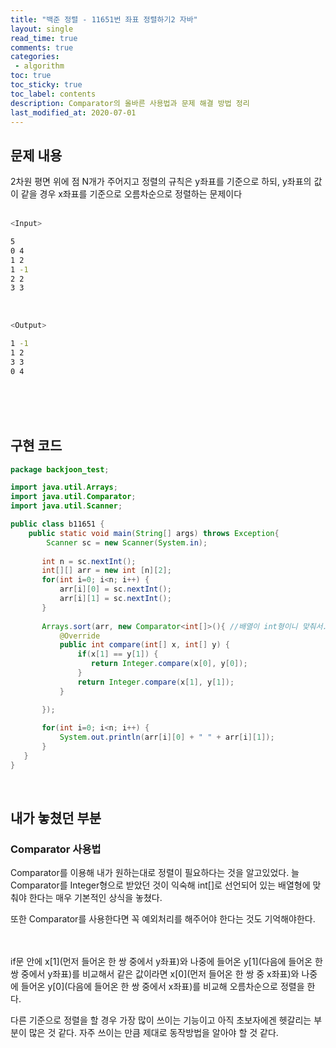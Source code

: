 ```yaml
---
title: "백준 정렬 - 11651번 좌표 정렬하기2 자바"
layout: single    
read_time: true    
comments: true   
categories: 
 - algorithm  
toc: true    
toc_sticky: true    
toc_label: contents    
description: Comparator의 올바른 사용법과 문제 해결 방법 정리
last_modified_at: 2020-07-01       
---   
```


## 문제 내용

2차원 평면 위에 점 N개가 주어지고 정렬의 규칙은 y좌표를 기준으로 하되, y좌표의 값이 같을 경우 
x좌표를 기준으로 오름차순으로 정렬하는 문제이다 
<br>
<br>

```bash
<Input>

5
0 4
1 2
1 -1
2 2
3 3
```
<br>

```bash
<Output>

1 -1
1 2
3 3 
0 4
```
<br>
<br>
<br>

## 구현 코드

```java
package backjoon_test;

import java.util.Arrays;
import java.util.Comparator;
import java.util.Scanner;

public class b11651 {
	public static void main(String[] args) throws Exception{
        Scanner sc = new Scanner(System.in);
   
       int n = sc.nextInt();
       int[][] arr = new int [n][2];
       for(int i=0; i<n; i++) {
           arr[i][0] = sc.nextInt();
           arr[i][1] = sc.nextInt();
       }
   
       Arrays.sort(arr, new Comparator<int[]>(){ //배열이 int형이니 맞춰서..
           @Override
           public int compare(int[] x, int[] y) {
               if(x[1] == y[1]) {
                  return Integer.compare(x[0], y[0]);    
               }
               return Integer.compare(x[1], y[1]);
           }

       });
   
       for(int i=0; i<n; i++) {
           System.out.println(arr[i][0] + " " + arr[i][1]);
       }  
   }  
}
```
<br>

## 내가 놓쳤던 부분

### Comparator 사용법
Comparator를 이용해 내가 원하는대로 정렬이 필요하다는 것을 알고있었다. 
늘 Comparator를 Integer형으로 받았던 것이 익숙해 int[]로 선언되어 있는 배열형에 맞춰야 한다는 
매우 기본적인 상식을 놓쳤다. 
<br>

또한 Comparator를 사용한다면 꼭 예외처리를 해주어야 한다는 것도 기억해야한다. 
<br>
<br>
<br>

if문 안에 x[1](먼저 들어온 한 쌍 중에서 y좌표)와 나중에 들어온 y[1](다음에 들어온 한 쌍 중에서 y좌표)를 비교해서 
같은 값이라면 x[0](먼저 들어온 한 쌍 중 x좌표)와 나중에 들어온 y[0](다음에 들어온 한 쌍 중에서 x좌표)를 비교해 오름차순으로 
정렬을 한다. 
<br>

다른 기준으로 정렬을 할 경우 가장 많이 쓰이는 기능이고 아직 초보자에겐 헷갈리는 부분이 많은 것 같다. 
자주 쓰이는 만큼 제대로 동작방법을 알아야 할 것 같다. 
<br>
<br>
<br>
<br>
<br>












